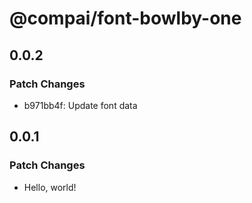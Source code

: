 # @compai/font-bowlby-one

## 0.0.2

### Patch Changes

- b971bb4f: Update font data

## 0.0.1

### Patch Changes

- Hello, world!
